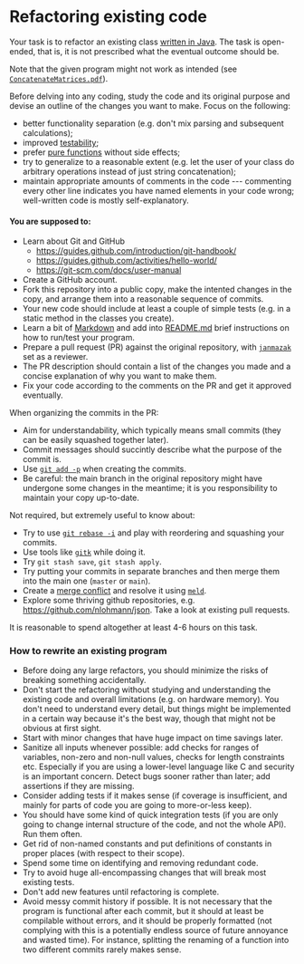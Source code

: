 # Refactoring existing code

Your task is to refactor an existing class [written in Java](ConcatenateMatrices.java). The task is open-ended, that is, it is not prescribed what the eventual outcome should be.

Note that the given program might not work as intended (see [`ConcatenateMatrices.pdf`](ConcatenateMatrices.pdf)).

Before delving into any coding, study the code and its original purpose and devise an outline of the changes you want to make. Focus on the following:
  * better functionality separation (e.g. don't mix parsing and subsequent calculations);
  * improved [testability](https://www.toptal.com/qa/how-to-write-testable-code-and-why-it-matters);
  * prefer [pure functions](https://blog.knoldus.com/functional-java-understanding-pure-functions-with-java/) without side effects;
  * try to generalize to a reasonable extent (e.g. let the user of your class do arbitrary operations instead of just string concatenation);
  * maintain appropriate amounts of comments in the code --- commenting every other line indicates you have named elements in your code wrong; well-written code is mostly self-explanatory.


#### You are supposed to:
  * Learn about Git and GitHub
    - https://guides.github.com/introduction/git-handbook/
    - https://guides.github.com/activities/hello-world/
    - https://git-scm.com/docs/user-manual
  * Create a GitHub account.
  * Fork this repository into a public copy, make the intented changes in the copy, and arrange them into a reasonable sequence of commits.
  * Your new code should include at least a couple of simple tests (e.g. in a static method in the classes you create).
  * Learn a bit of [Markdown](https://www.markdownguide.org/basic-syntax) and add into [README.md](README.md) brief instructions on how to run/test your program.
  * Prepare a pull request (PR) against the original repository, with [`janmazak`](https://github.com/janmazak) set as a reviewer.
  * The PR description should contain a list of the changes you made and a concise explanation of why you want to make them.
  * Fix your code according to the comments on the PR and get it approved eventually.

When organizing the commits in the PR:
  * Aim for understandability, which typically means small commits (they can be easily squashed together later).
  * Commit messages should succintly describe what the purpose of the commit is. 
  * Use [`git add -p`](https://medium.com/transmute-techtalk/improve-your-commit-hygiene-with-git-add-patch-3b7dd9c117c4) when creating the commits.
  * Be careful: the main branch in the original repository might have undergone some changes in the meantime; it is you responsibility to maintain your copy up-to-date.

Not required, but extremely useful to know about:
  * Try to use [`git rebase -i`](https://git-scm.com/book/en/v2/Git-Branching-Rebasing) and play with reordering and squashing your commits.
  * Use tools like [`gitk`](https://git-scm.com/docs/gitk/) while doing it.
  * Try `git stash save`, `git stash apply`.
  * Try putting your commits in separate branches and then merge them into the main one (`master` or `main`).
  * Create a [merge conflict](https://www.atlassian.com/git/tutorials/using-branches/merge-conflicts#:~:text=Git%20can%20handle%20most%20merges,working%20in%20a%20team%20environment.) and resolve it using [`meld`](https://meldmerge.org/).
  * Explore some thriving github repositories, e.g. https://github.com/nlohmann/json. Take a look at existing pull requests.

It is reasonable to spend altogether at least 4-6 hours on this task.


### How to rewrite an existing program

* Before doing any large refactors, you should minimize the risks of breaking something accidentally.
* Don't start the refactoring without studying and understanding the existing code and overall limitations (e.g. on hardware memory). You don't need to understand every detail, but things might be implemented in a certain way because it's the best way, though that might not be obvious at first sight.
* Start with minor changes that have huge impact on time savings later.
* Sanitize all inputs whenever possible: add checks for ranges of variables, non-zero and non-null values, checks for length constraints etc. Especially if you are using a lower-level language like C and security is an important concern. Detect bugs sooner rather than later; add assertions if they are missing.
* Consider adding tests if it makes sense (if coverage is insufficient, and mainly for parts of code you are going to more-or-less keep).
* You should have some kind of quick integration tests (if you are only going to change internal structure of the code, and not the whole API). Run them often.
* Get rid of non-named constants and put definitions of constants in proper places (with respect to their scope).
* Spend some time on identifying and removing redundant code.
* Try to avoid huge all-encompassing changes that will break most existing tests.
* Don't add new features until refactoring is complete.
* Avoid messy commit history if possible. It is not necessary that the program is functional after each commit, but it should at least be compilable without errors, and it should be properly formatted (not complying with this is a potentially endless source of future annoyance and wasted time). For instance, splitting the renaming of a function into two different commits rarely makes sense.


